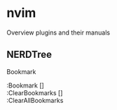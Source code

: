 nvim
====

Overview
plugins and their manuals

## NERDTree
Bookmark

:Bookmark []  
:ClearBookmarks []  
:ClearAllBookmarks  
